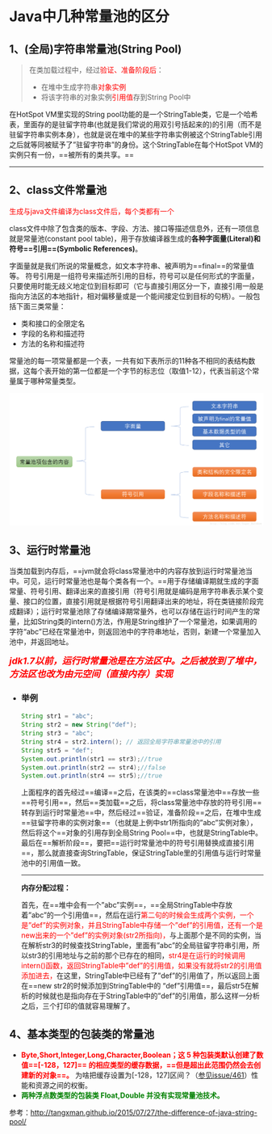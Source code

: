 # Java中几种常量池的区分

## 1、(全局)字符串常量池(String Pool)

> 在类加载过程中，经过<font color='red'>验证、准备阶段后</font>：
>
> - 在堆中生成字符串<font color='red'>对象实例</font>
> - 将该字符串的对象实例<font color='red'>引用值</font>存到String Pool中

在HotSpot VM里实现的String pool功能的是一个StringTable类，它是一个哈希表，里面存的是驻留字符串(也就是我们常说的用双引号括起来的)的引用（而不是驻留字符串实例本身），也就是说在堆中的某些字符串实例被这个StringTable引用之后就等同被赋予了”驻留字符串”的身份。这个StringTable在每个HotSpot VM的实例只有一份，==被所有的类共享。==

------



## 2、class文件常量池

<font color='red'>生成与java文件编译为class文件后，每个类都有一个</font>	

class文件中除了包含类的版本、字段、方法、接口等描述信息外，还有一项信息就是常量池(constant pool table)，用于存放编译器生成的**各种字面量(Literal)和符号==引用==(Symbolic References)**。



字面量就是我们所说的常量概念，如文本字符串、被声明为==final==的常量值等。
符号引用是一组符号来描述所引用的目标，符号可以是任何形式的字面量，只要使用时能无歧义地定位到目标即可（它与直接引用区分一下，直接引用一般是指向方法区的本地指针，相对偏移量或是一个能间接定位到目标的句柄）。一般包括下面三类常量：

- 类和接口的全限定名
- 字段的名称和描述符
- 方法的名称和描述符

常量池的每一项常量都是一个表，一共有如下表所示的11种各不相同的表结构数据，这每个表开始的第一位都是一个字节的标志位（取值1-12），代表当前这个常量属于哪种常量类型。

![image-20191218103247794](../PicSource/image-20191218103247794.png)

## 3、运行时常量池

当类加载到内存后，==jvm就会将class常量池中的内容存放到运行时常量池当中。可见，运行时常量池也是每个类各有一个。==用于存储编译期就生成的字面常量、符号引用、翻译出来的直接引用（符号引用就是编码是用字符串表示某个变量、接口的位置，直接引用就是根据符号引用翻译出来的地址，将在类链接阶段完成翻译）；运行时常量池除了存储编译期常量外，也可以存储在运行时间产生的常量，比如String类的intern()方法，作用是String维护了一个常量池，如果调用的字符“abc”已经在常量池中，则返回池中的字符串地址，否则，新建一个常量加入池中，并返回地址。

**<font color='red' size = 4>*jdk1.7以前，运行时常量池是在方法区中。之后被放到了堆中，方法区也改为由元空间（直接内存）实现*</font>**



- ### 举例

  ```java
  String str1 = "abc";
  String str2 = new String("def");
  String str3 = "abc";
  String str4 = str2.intern(); // 返回全局字符串常量池中的引用
  String str5 = "def";
  System.out.println(str1 == str3);//true
  System.out.println(str2 == str4);//false
  System.out.println(str4 == str5);//true
  ```

  上面程序的首先经过==编译==之后，在该类的==class常量池中==存放一些==符号引用==，然后==类加载==之后，将class常量池中存放的符号引用==转存到运行时常量池==中，然后经过==验证，准备阶段==之后，在堆中生成==驻留字符串的实例对象==（也就是上例中str1所指向的”abc”实例对象），然后将这个==对象的引用存到全局String Pool==中，也就是StringTable中。最后在==解析阶段==，要把==运行时常量池中的符号引用替换成直接引用==，那么就直接查询StringTable，保证StringTable里的引用值与运行时常量池中的引用值一致。

  ------

  **内存分配过程：**
  
  首先，在==堆中会有一个”abc”实例==，==全局StringTable中存放着”abc”的一个引用值==，然后在运行<font color='red'>第二句的时候会生成两个实例，一个是”def”的实例对象，并且StringTable中存储一个”def”的引用值，还有一个是new出来的一个”def”的实例对象(str2所指向)，</font>与上面那个是不同的实例，当在解析str3的时候查找StringTable，里面有”abc”的全局驻留字符串引用，所以str3的引用地址与之前的那个已存在的相同，<font color='red'>str4是在运行的时候调用intern()函数，返回StringTable中”def”的引用值，如果没有就将str2的引用值添加进去，</font>在这里，StringTable中已经有了”def”的引用值了，所以返回上面在==new str2的时候添加到StringTable中的 “def”引用值==，最后str5在解析的时候就也是指向存在于StringTable中的”def”的引用值，那么这样一分析之后，三个打印的值就容易理解了。





## 4、基本类型的包装类的常量池

- **<font color='red'>Byte,Short,Integer,Long,Character,Boolean；这 5 种包装类默认创建了数值==[-128，127]== 的相应类型的缓存数据，==但是超出此范围仍然会去创建新的对象==。</font>** 为啥把缓存设置为[-128，127]区间？（[参见issue/461](https://github.com/Snailclimb/JavaGuide/issues/461)）性能和资源之间的权衡。
- **<font color='green'>两种浮点数类型的包装类 Float,Double 并没有实现常量池技术。</font>**





参考：http://tangxman.github.io/2015/07/27/the-difference-of-java-string-pool/